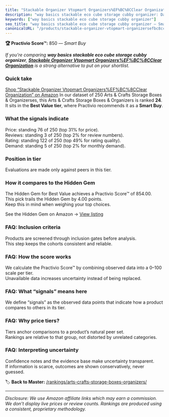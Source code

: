 ```yaml
---
title: "Stackable Organizer Vtopmart Organizers%EF%BC%8CClear Organization"
description: "way basics stackable eco cube storage cubby organizer: Data-driven within Best Value ranking using the Practivio Score™. Positioned by quality, value, demand,…"
keywords: ["way basics stackable eco cube storage cubby organizer"]
seo_title: "way basics stackable eco cube storage cubby organizer — Smart Buy Best Value (2025)"
canonicalURL: "/products/stackable-organizer-vtopmart-organizersefbc8cclear-organization-B09J2QWHC2/"
---
```


**🏆 Practivio Score™:** 850 — _Smart Buy_


*If you're comparing **way basics stackable eco cube storage cubby organizer**, **[Stackable Organizer Vtopmart Organizers%EF%BC%8CClear Organization](https://www.amazon.com/dp/B09J2QWHC2?tag=practivio-20)** is a strong alternative to put on your shortlist.*
### Quick take
[Shop “Stackable Organizer Vtopmart Organizers%EF%BC%8CClear Organization” on Amazon](https://www.amazon.com/dp/B09J2QWHC2?tag=practivio-20)
In our dataset of 250 Arts & Crafts Storage Boxes & Organizerses, this Arts & Crafts Storage Boxes & Organizers is ranked **24**.  
It sits in the **Best Value tier**, where Practivio recommends it as a **Smart Buy**.

### What the signals indicate
Price: standing 76 of 250 (top 31% for price).  
Reviews: standing 3 of 250 (top 2% for review numbers).  
Rating: standing 122 of 250 (top 49% for rating quality).  
Demand: standing 5 of 250 (top 2% for monthly demand).

### Position in tier
Evaluations are made only against peers in this tier.

### How it compares to the Hidden Gem
The Hidden Gem for Best Value achieves a Practivio Score™ of 854.00.  
This pick trails the Hidden Gem by 4.00 points.  
Keep this in mind when weighing your top choices.  

See the Hidden Gem on Amazon → [View listing](https://www.amazon.com/dp/B088K3FQ7W?tag=practivio-20)

### FAQ: Inclusion criteria
Products are screened through inclusion gates before analysis.  
This step keeps the cohorts consistent and reliable.

### FAQ: How the score works
We calculate the Practivio Score™ by combining observed data into a 0–100 scale per tier.  
Unavailable data increases uncertainty instead of being replaced.

### FAQ: What “signals” means here
We define “signals” as the observed data points that indicate how a product compares to others in its tier.

### FAQ: Why price tiers?
Tiers anchor comparisons to a product’s natural peer set.  
Rankings are relative to that group, not distorted by unrelated categories.

### FAQ: Interpreting uncertainty
Confidence notes and the evidence base make uncertainty transparent.  
If information is scarce, outcomes are shown conservatively, never guessed.


🏷️ **Back to Master:** [/rankings/arts-crafts-storage-boxes-organizers/](/rankings/arts-crafts-storage-boxes-organizers/)

---
_Disclosure: We use Amazon affiliate links which may earn a commission. We don’t display live prices or review counts. Rankings are produced using a consistent, proprietary methodology._
